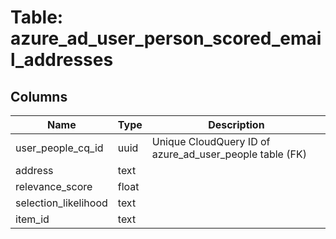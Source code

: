 
# Table: azure_ad_user_person_scored_email_addresses

## Columns
| Name        | Type           | Description  |
| ------------- | ------------- | -----  |
|user_people_cq_id|uuid|Unique CloudQuery ID of azure_ad_user_people table (FK)|
|address|text||
|relevance_score|float||
|selection_likelihood|text||
|item_id|text||
